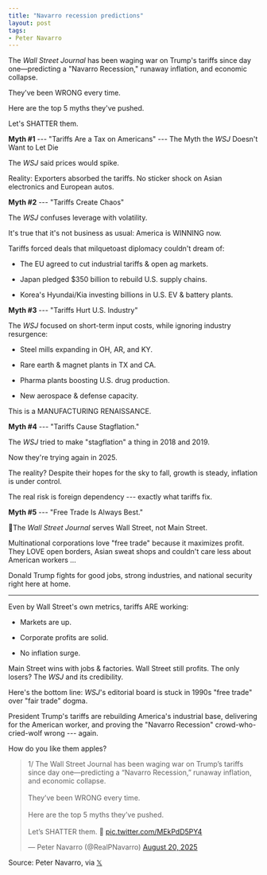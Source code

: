 ```yaml
---
title: "Navarro recession predictions"
layout: post
tags:
- Peter Navarro
---
```


The *Wall Street Journal* has been waging war on Trump's tariffs since day one—predicting a "Navarro Recession," runaway inflation, and economic collapse.

They've been WRONG every time.

Here are the top 5 myths they've pushed.

Let's SHATTER them.

**Myth #1** --- "Tariffs Are a Tax on Americans" --- The Myth the *WSJ* Doesn't Want to Let Die

The *WSJ* said prices would spike.

Reality: Exporters absorbed the tariffs. No sticker shock on Asian electronics and European autos.

**Myth #2** --- "Tariffs Create Chaos"

The *WSJ* confuses leverage with volatility.

It's true that it's not business as usual: America is WINNING now.

Tariffs forced deals that milquetoast diplomacy couldn't dream of:

- The EU agreed to cut industrial tariffs & open ag markets.

- Japan pledged $350 billion to rebuild U.S. supply chains.

- Korea's Hyundai/Kia investing billions in U.S. EV & battery plants.

**Myth #3** --- "Tariffs Hurt U.S. Industry"

The *WSJ* focused on short-term input costs, while ignoring industry resurgence:

- Steel mills expanding in OH, AR, and KY.

- Rare earth & magnet plants in TX and CA.

- Pharma plants boosting U.S. drug production.

- New aerospace & defense capacity.

This is a MANUFACTURING RENAISSANCE.

**Myth #4** --- "Tariffs Cause Stagflation."

The *WSJ* tried to make "stagflation" a thing in 2018 and 2019.

Now they're trying again in 2025.

The reality? Despite their hopes for the sky to fall, growth is steady, inflation is under control.

The real risk is foreign dependency --- exactly what tariffs fix.

**Myth #5** --- "Free Trade Is Always Best."

🚨The *Wall Street Journal* serves Wall Street, not Main Street.

Multinational corporations love "free trade" because it maximizes profit. They LOVE open borders, Asian sweat shops and couldn't care less about American workers ...

Donald Trump fights for good jobs, strong industries, and national security right here at home.

---

Even by Wall Street's own metrics, tariffs ARE working:

- Markets are up.

- Corporate profits are solid.

- No inflation surge.

Main Street wins with jobs & factories. Wall Street still profits. The only losers? The *WSJ* and its credibility.

Here's the bottom line: *WSJ*'s editorial board is stuck in 1990s "free trade" over "fair trade" dogma.

President Trump's tariffs are rebuilding America's industrial base, delivering for the American worker, and proving the "Navarro Recession" crowd-who-cried-wolf wrong --- again.

How do you like them apples?

<blockquote class="twitter-tweet"><p lang="en" dir="ltr">1/ The Wall Street Journal has been waging war on Trump’s tariffs since day one—predicting a “Navarro Recession,” runaway inflation, and economic collapse.<br><br>They’ve been WRONG every time.<br><br>Here are the top 5 myths they’ve pushed.<br><br>Let’s SHATTER them. 🧵 <a href="https://t.co/MEkPdD5PY4">pic.twitter.com/MEkPdD5PY4</a></p>&mdash; Peter Navarro (@RealPNavarro) <a href="https://twitter.com/RealPNavarro/status/1958231318539719041?ref_src=twsrc%5Etfw">August 20, 2025</a></blockquote> <script async src="https://platform.twitter.com/widgets.js" charset="utf-8"></script>

Source: Peter Navarro, via [𝕏](https://x.com)
